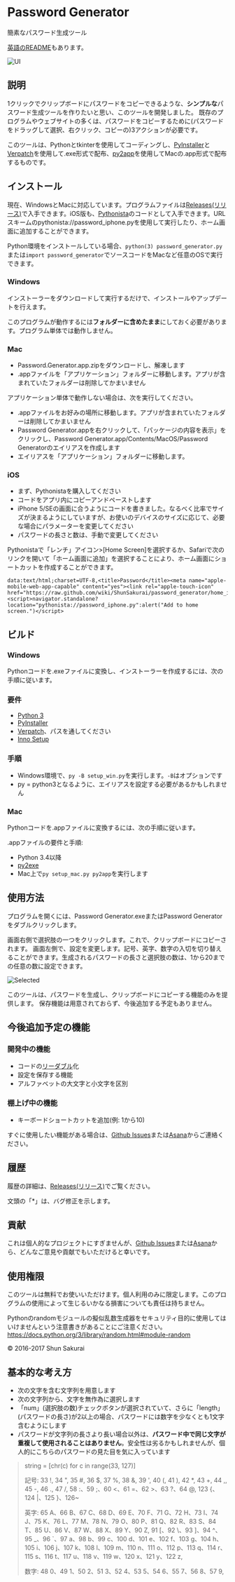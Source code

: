 ﻿# Password Generator
簡素なパスワード生成ツール

[英語のREADME](https://github.com/ShunSakurai/password_generator/blob/master/README.md)もあります。

![UI](https://raw.github.com/wiki/ShunSakurai/password_generator/password_ui.png)

## 説明
1クリックでクリップボードにパスワードをコピーできるような、**シンプルな**パスワード生成ツールを作りたいと思い、このツールを開発しました。
既存のプログラムやウェブサイトの多くは、パスワードをコピーするために(パスワードをドラッグして選択、右クリック、コピーの)3アクションが必要です。

このツールは、Pythonとtkinterを使用してコーディングし、[PyInstaller](http://www.pyinstaller.org/)と[Verpatch](https://www.codeproject.com/Articles/37133/Simple-Version-Resource-Tool-for-Windows)を使用して.exe形式で配布、[py2app](https://pythonhosted.org/py2app/)を使用してMacの.app形式で配布するものです。

## インストール
現在、WindowsとMacに対応しています。プログラムファイルは[Releases(リリース)](https://github.com/ShunSakurai/password_generator/releases)で入手できます。iOS版も、[Pythonista](http://omz-software.com/pythonista/)のコードとして入手できます。URLスキームのpythonista://password_iphone.pyを使用して実行したり、ホーム画面に追加することができます。

Python環境をインストールしている場合、`python(3) password_generator.py`または`import password_generator`でソースコードをMacなど任意のOSで実行できます。

### Windows
インストーラーをダウンロードして実行するだけで、インストールやアップデートを行えます。

このプログラムが動作するには**フォルダーに含めたまま**にしておく必要があります。プログラム単体では動作しません。

### Mac
- Password.Generator.app.zipをダウンロードし、解凍します
- .appファイルを「アプリケーション」フォルダーに移動します。アプリが含まれていたフォルダーは削除してかまいません

アプリケーション単体で動作しない場合は、次を実行してください。

- .appファイルをお好みの場所に移動します。アプリが含まれていたフォルダーは削除してかまいません
- Password Generator.appを右クリックして、「パッケージの内容を表示」をクリックし、Password Generator.app/Contents/MacOS/Password Generatorのエイリアスを作成します
- エイリアスを「アプリケーション」フォルダーに移動します。

### iOS
- まず、Pythonistaを購入してください
- コードをアプリ内にコピーアンドペーストします
- iPhone 5/SEの画面に合うようにコードを書きました。なるべく比率でサイズが決まるようにしていますが、お使いのデバイスのサイズに応じて、必要な場合にパラメーターを変更してください
- パスワードの長さと数は、手動で変更してください

Pythonistaで「レンチ」アイコン>[Home Screen]を選択するか、Safariで次のリンクを開いて「ホーム画面に追加」を選択することにより、ホーム画面にショートカットを作成することができます。
```
data:text/html;charset=UTF-8,<title>Password</title><meta name="apple-mobile-web-app-capable" content="yes"><link rel="apple-touch-icon" href="https://raw.github.com/wiki/ShunSakurai/password_generator/home_icon.png"><script>navigator.standalone?location="pythonista://password_iphone.py":alert("Add to home screen.")</script>
```

## ビルド

### Windows
Pythonコードを.exeファイルに変換し、インストーラーを作成するには、次の手順に従います。

### 要件
- [Python 3](https://www.python.org/downloads/)
- [PyInstaller](http://www.pyinstaller.org/)
- [Verpatch](https://www.codeproject.com/Articles/37133/Simple-Version-Resource-Tool-for-Windows)、パスを通してください
- [Inno Setup](http://www.jrsoftware.org/isdl.php)

### 手順
- Windows環境で、`py -B setup_win.py`を実行します。`-B`はオプションです
- py = python3となるように、エイリアスを設定する必要があるかもしれません

### Mac
Pythonコードを.appファイルに変換するには、次の手順に従います。

.appファイルの要件と手順:

- Python 3.4以降
- [py2exe](http://www.py2exe.org/)
- Mac上で`py setup_mac.py py2app`を実行します

## 使用方法
プログラムを開くには、Password Generator.exeまたはPassword Generatorをダブルクリックします。

画面右側で選択肢の一つをクリックします。これで、クリップボードにコピーされます。
画面左側で、設定を変更します。記号、英字、数字の入切を切り替えることができます。生成されるパスワードの長さと選択肢の数は、1から20までの任意の数に設定できます。

![Selected](https://raw.github.com/wiki/ShunSakurai/password_generator/password_selected.png)

このツールは、パスワードを生成し、クリップボードにコピーする機能のみを提供します。
保存機能は用意されておらず、今後追加する予定もありません。

## 今後追加予定の機能
### 開発中の機能
- コードの[リーダブル](http://www.amazon.co.jp/dp/4873115655)化
- 設定を保存する機能
- アルファベットの大文字と小文字を区別

### 棚上げ中の機能
- キーボードショートカットを追加(例: 1から10)

すぐに使用したい機能がある場合は、[Github Issues](https://github.com/ShunSakurai/password_generator/issues)または[Asana](https://app.asana.com/0/264055467962183/list)からご連絡ください。

## 履歴
履歴の詳細は、[Releases(リリース)](https://github.com/ShunSakurai/password_generator/releases)でご覧ください。

文頭の「*」は、バグ修正を示します。

## 貢献
これは個人的なプロジェクトにすぎませんが、[Github Issues](https://github.com/ShunSakurai/password_generator/issues)または[Asana](https://app.asana.com/0/264055467962183/list)から、どんなご意見や貢献でもいただけると幸いです。

## 使用権限
このツールは無料でお使いいただけます。個人利用のみに限定します。このプログラムの使用によって生じるいかなる損害についても責任は持ちません。

Pythonのrandomモジュールの擬似乱数生成器をセキュリティ目的に使用してはいけませんという注意書きがあることにご注意ください。
https://docs.python.org/3/library/random.html#module-random

© 2016-2017 Shun Sakurai

## 基本的な考え方
- 次の文字を含む文字列を用意します
- 次の文字列から、文字を無作為に選択します
- 「num」(選択肢の数)チェックボタンが選択されていて、さらに「length」(パスワードの長さ)が2以上の場合、パスワードには数字を少なくとも1文字含むようにします
- パスワードが文字列の長さより長い場合以外は、**パスワード中で同じ文字が重複して使用されることはありません**。安全性は劣るかもしれませんが、個人的にこちらのパスワードの見た目を気に入っています

> string = [chr(c) for c in range(33, 127)]
>
> 記号:
> 33 !, 34 ", 35 #, 36 $, 37 %, 38 &, 39 ', 40 (, 41 ), 42 *, 43 +, 44 ,, 45 -, 46 ., 47 /,
> 58 :、59 ;、60 <、61 =、62 >、63 ?、64 @,
> 123 {、124 |、125 }、126~
>
> 英字:
> 65 A、66 B、67 C、68 D、69 E、70 F、71 G、72 H、73 I、74 J、75 K、76 L、77 M、78 N、79 O、80 P、81 Q、82 R、83 S、84 T、85 U、86 V、87 W、88 X、89 Y、90 Z,
> 91 [、92 \、93 ]、94 ^、95 _、96 `、97 a、98 b、99 c、100 d、101 e、102 f、103 g、104 h、105 i、106 j、107 k、108 l、109 m、110 n、111 o、112 p、113 q、114 r、115 s、116 t、117 u、118 v、119 w、120 x、121 y、122 z,
>
> 数字:
> 48 0、49 1、50 2、51 3、52 4、53 5、54 6、55 7、56 8、57 9,

